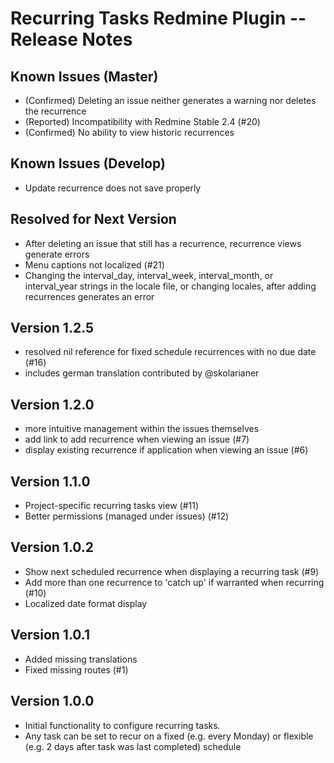 # Recurring Tasks Redmine Plugin -- Release Notes

## Known Issues (Master)

* (Confirmed) Deleting an issue neither generates a warning nor deletes the recurrence
* (Reported) Incompatibility with Redmine Stable 2.4 (#20)
* (Confirmed) No ability to view historic recurrences

## Known Issues (Develop)

* Update recurrence does not save properly

## Resolved for Next Version

* After deleting an issue that still has a recurrence, recurrence views generate errors
* Menu captions not localized (#21)
* Changing the interval_day, interval_week, interval_month, or interval_year strings in the locale file, or changing locales, after adding recurrences generates an error

## Version 1.2.5

* resolved nil reference for fixed schedule recurrences with no due date (#16)
* includes german translation contributed by @skolarianer

## Version 1.2.0

* more intuitive management within the issues themselves
* add link to add recurrence when viewing an issue (#7)
* display existing recurrence if application when viewing an issue (#6)

## Version 1.1.0

* Project-specific recurring tasks view (#11)
* Better permissions (managed under issues) (#12)

## Version 1.0.2

* Show next scheduled recurrence when displaying a recurring task (#9)
* Add more than one recurrence to 'catch up' if warranted when recurring (#10)
* Localized date format display

## Version 1.0.1

* Added missing translations
* Fixed missing routes (#1)

## Version 1.0.0

* Initial functionality to configure recurring tasks. 
* Any task can be set to recur on a fixed (e.g. every Monday) 
  or flexible (e.g. 2 days after task was last completed) schedule